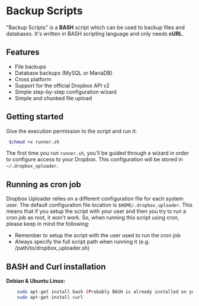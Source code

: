 # Backup Scripts

"Backup Scripts" is a **BASH** script which can be used to backup files and databases.
It's written in BASH scripting language and only needs **cURL**.

## Features

* File backups
* Database backups (MySQL or MariaDB)
* Cross platform
* Support for the official Dropbox API v2
* Simple step-by-step configuration wizard
* Simple and chunked file upload

## Getting started

Give the execution permission to the script and run it:

```bash
 $chmod +x runner.sh
```

The first time you run `runner.sh`, you'll be guided through a wizard in order to configure access to your Dropbox. This configuration will be stored in `~/.dropbox_uploader`.

## Running as cron job
Dropbox Uploader relies on a different configuration file for each system user. The default configuration file location is `$HOME/.dropbox_uploader`. This means that if you setup the script with your user and then you try to run a cron job as root, it won't work.
So, when running this script using cron, please keep in mind the following:
* Remember to setup the script with the user used to run the cron job
* Always specify the full script path when running it (e.g.  /path/to/dropbox_uploader.sh)

## BASH and Curl installation

**Debian & Ubuntu Linux:**
```bash
    sudo apt-get install bash (Probably BASH is already installed on your system)
    sudo apt-get install curl
```
